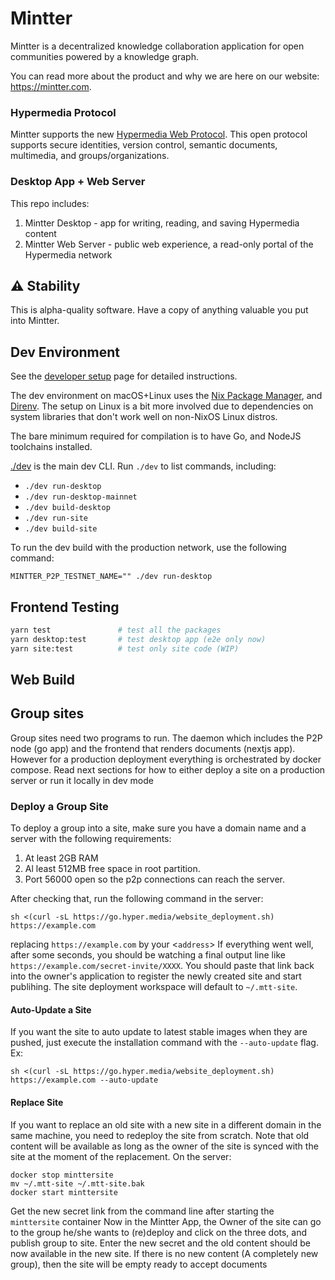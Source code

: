 # Mintter

Mintter is a decentralized knowledge collaboration application for open
communities powered by a knowledge graph.

You can read more about the product and why we are here on our website:
https://mintter.com.

### Hypermedia Protocol

Mintter supports the new [Hypermedia Web Protocol](https://hyper.media/). This
open protocol supports secure identities, version control, semantic documents, multimedia,
and groups/organizations.

### Desktop App + Web Server

This repo includes:

1. Mintter Desktop - app for writing, reading, and saving Hypermedia content
2. Mintter Web Server - public web experience, a read-only portal of the Hypermedia network

## ⚠️ Stability

This is alpha-quality software. Have a copy of anything valuable you put into
Mintter.

## Dev Environment

See the [developer setup](./docs/docs/dev-setup.md) page for detailed instructions.

The dev environment on macOS+Linux uses the [Nix Package Manager](https://nixos.org/nix),
and [Direnv](https://direnv.net). The setup on Linux is a bit more involved due
to dependencies on system libraries that don't work well on non-NixOS Linux distros.

The bare minimum required for compilation is to have Go, and NodeJS toolchains
installed.

[./dev](./dev) is the main dev CLI. Run `./dev` to list commands, including:

- `./dev run-desktop`
- `./dev run-desktop-mainnet`
- `./dev build-desktop`
- `./dev run-site`
- `./dev build-site`

To run the dev build with the production network, use the following command:

```
MINTTER_P2P_TESTNET_NAME="" ./dev run-desktop
```

## Frontend Testing

```bash
yarn test               # test all the packages
yarn desktop:test       # test desktop app (e2e only now)
yarn site:test          # test only site code (WIP)
```

## Web Build

## Group sites

Group sites need two programs to run. The daemon which includes the P2P node (go app)
and the frontend that renders documents (nextjs app). However for a production
deployment everything is orchestrated by docker compose. Read next sections for how to
either deploy a site on a production server or run it locally in dev mode

### Deploy a Group Site

To deploy a group into a site, make sure you have a domain name and
a server with the following requirements:
1. At least 2GB RAM
2. Al least 512MB free space in root partition. 
3. Port 56000 open so the p2p connections can reach the server.

After checking that, run the following command in the server:

```shell
sh <(curl -sL https://go.hyper.media/website_deployment.sh) https://example.com
```

replacing `https://example.com` by your <`address`> If everything went well,
after some seconds, you should be watching a final output line like
`https://example.com/secret-invite/XXXX`. You should paste that link back into
the owner's application to register the newly created site and start publihing.
The site deployment workspace will default to `~/.mtt-site`.

#### Auto-Update a Site

If you want the site to auto update to latest stable images when they are pushed,
just execute the installation command with the `--auto-update` flag. Ex:

```shell
sh <(curl -sL https://go.hyper.media/website_deployment.sh) https://example.com --auto-update
```

#### Replace Site

If you want to replace an old site with a new site in a different domain in the same machine,
you need to redeploy the site from scratch. Note that old content will be available as long as 
the owner of the site is synced with the site at the moment of the replacement. On the server:

```shell
docker stop minttersite
mv ~/.mtt-site ~/.mtt-site.bak
docker start minttersite
```
Get the new secret link from the command line after starting the `minttersite` container
Now in the Mintter App, the Owner of the site can go to the group he/she wants to (re)deploy 
and click on the three dots, and publish group to site. Enter the new secret and the old content
should be now available in the new site. If there is no new content (A completely new group), then 
the site will be empty ready to accept documents